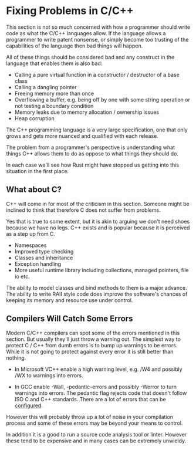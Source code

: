 # Fixing Problems in C\/C++

This section is not so much concerned with how a programmer should write code as what the C\/C++ languages allow. If the language allows a programmer to write patent nonsense, or simply become too trusting of the capabilities of the language then bad things will happen.

All of these things should be considered bad and any construct in the language that enables them is also bad:

* Calling a pure virtual function in a constructor \/ destructor of a base class
* Calling a dangling pointer
* Freeing memory more than once
* Overflowing a buffer, e.g. being off by one with some string operation or not testing a boundary condition
* Memory leaks due to memory allocation \/ ownership issues
* Heap corruption

The C++ programming language is a very large specification, one that only grows and gets more nuanced and qualified with each release.

The problem from a programmer's perspective is understanding what things C++ allows them to do as oppose to what things they should do.

In each case we'll see how Rust might have stopped us getting into this situation in the first place.

## What about C?

C++ will come in for most of the criticism in this section. Someone might be inclined to think that therefore C does not suffer from problems.

Yes that is true to some extent, but it is akin to arguing we don't need shoes because we have no legs. C++ exists and is popular because it is perceived as a step up from C.

* Namespaces
* Improved type checking
* Classes and inheritance
* Exception handling
* More useful runtime library including collections, managed pointers, file io etc.

The ability to model classes and bind methods to them is a major advance. The ability to write RAII style code does improve the software's chances of keeping its memory and resource use under control.

## Compilers Will Catch Some Errors

Modern C\/C++ compilers can spot some of the errors mentioned in this section. But usually they'll just throw a warning out. The simplest way to protect C \/ C++ from dumb errors is to bump up warnings to be errors. While it is not going to protect against every error it is still better than nothing.

* In Microsoft VC++ enable a high warning level, e.g. \/W4 and possibly \/WX to warnings into errors.

* In GCC enable -Wall, -pedantic-errors and possibly -Werror to turn warnings into errors. The pedantic flag rejects code that doesn't follow ISO C and C++ standards. There are a lot of errors that can be [configured](https://gcc.gnu.org/onlinedocs/gcc/Warning-Options.html#Warning-Options).


However this will probably throw up a lot of noise in your compilation process and some of these errors may be beyond your means to control.

In addition it is a good to run a source code analysis tool or linter. However these tend to be expensive and in many cases can be extremely unwieldy.

